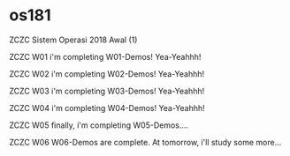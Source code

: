 # os181
ZCZC Sistem Operasi 2018 Awal (1)

ZCZC W01 i'm completing W01-Demos! Yea-Yeahhh!

ZCZC W02 i'm completing W02-Demos! Yea-Yeahhh!

ZCZC W03 i'm completing W03-Demos! Yea-Yeahhh!

ZCZC W04 i'm completing W04-Demos! Yea-Yeahhh!

ZCZC W05 finally, i'm completing W05-Demos....

ZCZC W06 W06-Demos are complete. At tomorrow, i'll study some more...

